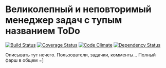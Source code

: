 Великолепный и неповторимый менеджер задач с тупым названием ToDo
====
[![Build Status](https://travis-ci.org/jbmeerkat/todo.png)](https://travis-ci.org/jbmeerkat/todo)
[![Coverage Status](https://coveralls.io/repos/jbmeerkat/todo/badge.png)](https://coveralls.io/r/jbmeerkat/todo)
[![Code Climate](https://codeclimate.com/github/jbmeerkat/todo.png)](https://codeclimate.com/github/jbmeerkat/todo)
[![Dependency Status](https://gemnasium.com/jbmeerkat/todo.png)](https://gemnasium.com/jbmeerkat/todo)

Описывать тут нечего. Пользователи, задачки, комменты... Полный фарш в общем =]